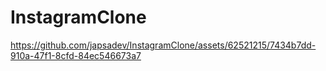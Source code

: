 # InstagramClone

https://github.com/japsadev/InstagramClone/assets/62521215/7434b7dd-910a-47f1-8cfd-84ec546673a7

